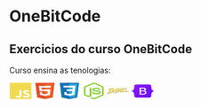 <div>
<h1>OneBitCode</h1>
<h2>Exercicios do curso OneBitCode</h2>
<p> Curso ensina as tenologias:</p>
 <img align="center" alt="Kaue-Js" height="30" width="40" src="https://raw.githubusercontent.com/devicons/devicon/master/icons/javascript/javascript-plain.svg"/> <img align="center" alt="Kaue-HTML" height="30" width="40" src="https://raw.githubusercontent.com/devicons/devicon/master/icons/html5/html5-original.svg"/>
  <img align="center" alt="Kaue-CSS" height="30" width="40" src="https://raw.githubusercontent.com/devicons/devicon/master/icons/css3/css3-original.svg"/>
  <img align="center" alt="Kaue-Node" height="30" width="40" src="https://raw.githubusercontent.com/devicons/devicon/master/icons/nodejs/nodejs-original.svg"/>
 <img align="center" alt="Kaue-Babel" height="30" width="40" src="https://raw.githubusercontent.com/devicons/devicon/master/icons/babel/babel-original.svg"/>
 <img align="center" alt="kaue-Bootstrap" height="30" width="40" src="https://raw.githubusercontent.com/devicons/devicon/master/icons/bootstrap/bootstrap-original.svg"/>
 
</div>
